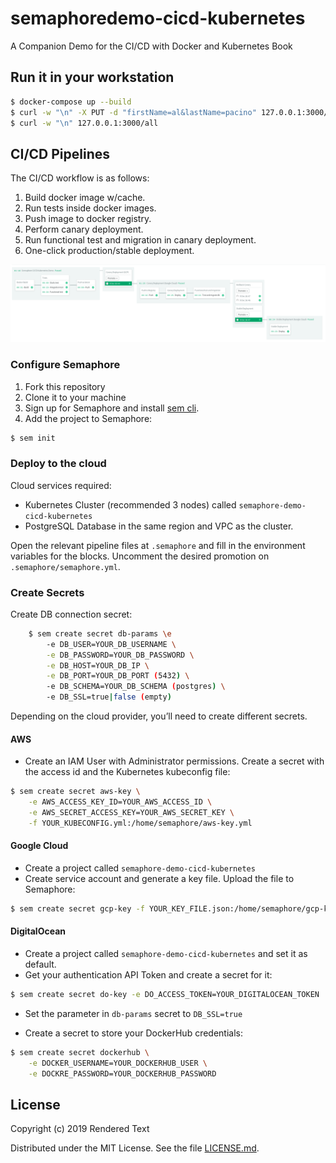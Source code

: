 # semaphoredemo-cicd-kubernetes

A Companion Demo for the CI/CD with Docker and Kubernetes Book

## Run it in your workstation

```bash
$ docker-compose up --build
$ curl -w "\n" -X PUT -d "firstName=al&lastName=pacino" 127.0.0.1:3000/person
$ curl -w "\n" 127.0.0.1:3000/all
```


## CI/CD Pipelines

The CI/CD workflow is as follows:

1. Build docker image w/cache.
2. Run tests inside docker images.
3. Push image to docker registry.
4. Perform canary deployment.
5. Run functional test and migration in canary deployment.
6. One-click production/stable deployment.

![Workflow](./screenshots/workflow.png)


### Configure Semaphore

1. Fork this repository
2. Clone it to your machine
3. Sign up for Semaphore and install [sem cli](https://docs.semaphoreci.com/article/53-sem-reference).
4. Add the project to Semaphore:

```bash
$ sem init
```

### Deploy to the cloud

Cloud services required:

- Kubernetes Cluster (recommended 3 nodes) called `semaphore-demo-cicd-kubernetes`
- PostgreSQL Database in the same region and VPC as the cluster.

Open the relevant pipeline files at `.semaphore` and fill in the environment variables for the blocks. 
Uncomment the desired promotion on `.semaphore/semaphore.yml`.

### Create Secrets

Create DB connection secret:

```bash
    $ sem create secret db-params \e
        -e DB_USER=YOUR_DB_USERNAME \
        -e DB_PASSWORD=YOUR_DB_PASSWORD \
        -e DB_HOST=YOUR_DB_IP \
        -e DB_PORT=YOUR_DB_PORT (5432) \
        -e DB_SCHEMA=YOUR_DB_SCHEMA (postgres) \
        -e DB_SSL=true|false (empty)
```


Depending on the cloud provider, you’ll need to create different secrets.

#### AWS

- Create an IAM User with Administrator permissions. Create a secret with the access id and the Kubernetes kubeconfig file:

```bash
$ sem create secret aws-key \
    -e AWS_ACCESS_KEY_ID=YOUR_AWS_ACCESS_ID \
    -e AWS_SECRET_ACCESS_KEY=YOUR_AWS_SECRET_KEY \
    -f YOUR_KUBECONFIG.yml:/home/semaphore/aws-key.yml
```

#### Google Cloud

- Create a project called `semaphore-demo-cicd-kubernetes`
- Create service account and generate a key file. Upload the file to Semaphore:

```bash
$ sem create secret gcp-key -f YOUR_KEY_FILE.json:/home/semaphore/gcp-key.json
```

#### DigitalOcean

- Create a project called `semaphore-demo-cicd-kubernetes` and set it as default.
- Get your authentication API Token and create a secret for it:

```bash
$ sem create secret do-key -e DO_ACCESS_TOKEN=YOUR_DIGITALOCEAN_TOKEN
```

- Set the parameter in `db-params` secret to `DB_SSL=true`

- Create a secret to store your DockerHub credentials:

```bash
$ sem create secret dockerhub \
    -e DOCKER_USERNAME=YOUR_DOCKERHUB_USER \
    -e DOCKRE_PASSWORD=YOUR_DOCKERHUB_PASSWORD
```

## License

Copyright (c) 2019 Rendered Text

Distributed under the MIT License. See the file [LICENSE.md](./LICENSE.md).
